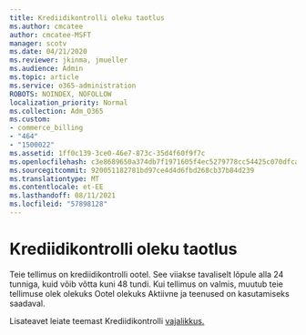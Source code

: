 ```yaml
---
title: Krediidikontrolli oleku taotlus
ms.author: cmcatee
author: cmcatee-MSFT
manager: scotv
ms.date: 04/21/2020
ms.reviewer: jkinma, jmueller
ms.audience: Admin
ms.topic: article
ms.service: o365-administration
ROBOTS: NOINDEX, NOFOLLOW
localization_priority: Normal
ms.collection: Adm_O365
ms.custom:
- commerce_billing
- "464"
- "1500022"
ms.assetid: 1ff0c139-3ce0-46e7-873c-35d4f60f9f7c
ms.openlocfilehash: c3e8689650a374db7f1971605f4ec5279778cc54425c070dfca398291aa5b375
ms.sourcegitcommit: 920051182781bd97ce4d4d6fbd268cb37b84d239
ms.translationtype: MT
ms.contentlocale: et-EE
ms.lasthandoff: 08/11/2021
ms.locfileid: "57898128"
---
```

# <a name="credit-check-status-request"></a>Krediidikontrolli oleku taotlus

Teie tellimus on krediidikontrolli ootel. See viiakse tavaliselt lõpule alla 24 tunniga, kuid võib võtta kuni 48 tundi. Kui tellimus on valmis, muutub teie tellimuse olek olekuks Ootel olekuks Aktiivne ja teenused on kasutamiseks saadaval.

Lisateavet leiate teemast Krediidikontrolli [vajalikkus.](https://docs.microsoft.com/microsoft-365/commerce/billing-and-payments/pay-for-your-subscription#pay-by-invoice-check-or-eft)
